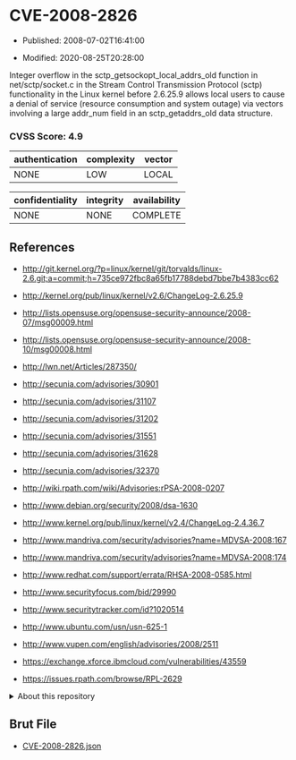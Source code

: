 # CVE-2008-2826

- Published: 2008-07-02T16:41:00

- Modified: 2020-08-25T20:28:00

Integer overflow in the sctp_getsockopt_local_addrs_old function in net/sctp/socket.c in the Stream Control Transmission Protocol (sctp) functionality in the Linux kernel before 2.6.25.9 allows local users to cause a denial of service (resource consumption and system outage) via vectors involving a large addr_num field in an sctp_getaddrs_old data structure.

### CVSS Score: **4.9**

| authentication | complexity | vector |
| --- | --- | --- |
| NONE | LOW | LOCAL |

| confidentiality | integrity | availability |
| --- | --- | --- |
| NONE | NONE | COMPLETE |

## References

* http://git.kernel.org/?p=linux/kernel/git/torvalds/linux-2.6.git;a=commit;h=735ce972fbc8a65fb17788debd7bbe7b4383cc62

* http://kernel.org/pub/linux/kernel/v2.6/ChangeLog-2.6.25.9

* http://lists.opensuse.org/opensuse-security-announce/2008-07/msg00009.html

* http://lists.opensuse.org/opensuse-security-announce/2008-10/msg00008.html

* http://lwn.net/Articles/287350/

* http://secunia.com/advisories/30901

* http://secunia.com/advisories/31107

* http://secunia.com/advisories/31202

* http://secunia.com/advisories/31551

* http://secunia.com/advisories/31628

* http://secunia.com/advisories/32370

* http://wiki.rpath.com/wiki/Advisories:rPSA-2008-0207

* http://www.debian.org/security/2008/dsa-1630

* http://www.kernel.org/pub/linux/kernel/v2.4/ChangeLog-2.4.36.7

* http://www.mandriva.com/security/advisories?name=MDVSA-2008:167

* http://www.mandriva.com/security/advisories?name=MDVSA-2008:174

* http://www.redhat.com/support/errata/RHSA-2008-0585.html

* http://www.securityfocus.com/bid/29990

* http://www.securitytracker.com/id?1020514

* http://www.ubuntu.com/usn/usn-625-1

* http://www.vupen.com/english/advisories/2008/2511

* https://exchange.xforce.ibmcloud.com/vulnerabilities/43559

* https://issues.rpath.com/browse/RPL-2629

<details>
<summary>About this repository</summary> 

  This repository is part of the project [Live Hack CVE](https://github.com/Live-Hack-CVE). Main website can be found [www.live-hack.org](https://www.live-hack.org) 
  
  Made by [Sn0wAlice](https://github.com/Sn0wAlice) for the people that care about security and need to have a feed of the latest CVEs. Hope you enjoy it, don't forget to star the repo and follow me on [Twitter](https://twitter.com/Sn0wAlice) and [Github](https://github.com/Sn0wAlice). And that is my [personnal website](https://www.alice-snow.me/)

  - [Home Page](https://github.com/Live-Hack-CVE)
  - [Framework](https://github.com/Live-Hack-CVE/cve-framework)
  - [CVE database](https://github.com/Live-Hack-CVE/full_database)
  - [Changelog](https://github.com/Live-Hack-CVE/Changelog)
</details>

## Brut File

* [CVE-2008-2826.json](https://raw.githubusercontent.com/Live-Hack-CVE/full_database/main/cves/2008/CVE-2008-2826.json)

